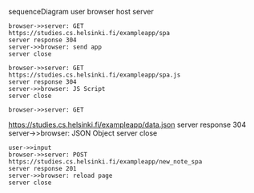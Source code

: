 sequenceDiagram
    user browser
    host server

    browser->>server: GET 
    https://studies.cs.helsinki.fi/exampleapp/spa
    server response 304
    server->>browser: send app
    server close

    browser->>server: GET 
    https://studies.cs.helsinki.fi/exampleapp/spa.js
    server response 304
    server->>browser: JS Script
    server close

    browser->>server: GET
https://studies.cs.helsinki.fi/exampleapp/data.json
    server response 304
    server->>browser: JSON Object
    server close

    user->>input
    browser->>server: POST 
    https://studies.cs.helsinki.fi/exampleapp/new_note_spa
    server response 201
    server->>browser: reload page
    server close